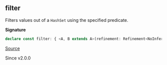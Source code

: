 ## filter

Filters values out of a `HashSet` using the specified predicate.

**Signature**

```ts
declare const filter: { <A, B extends A>(refinement: Refinement<NoInfer<A>, B>): (self: HashSet<A>) => HashSet<B>; <A>(predicate: Predicate<NoInfer<A>>): (self: HashSet<A>) => HashSet<A>; <A, B extends A>(self: HashSet<A>, refinement: Refinement<A, B>): HashSet<B>; <A>(self: HashSet<A>, predicate: Predicate<A>): HashSet<A>; }
```

[Source](https://github.com/Effect-TS/effect/tree/main/packages/effect/src/HashSet.ts#L282)

Since v2.0.0